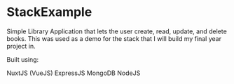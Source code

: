 # StackExample
 Simple Library Application that lets the user create, read, update, and delete books. This was used as a demo for the stack that I will build my final year project in.
 
 Built using:
 
NuxtJS (VueJS)
ExpressJS
MongoDB
NodeJS
